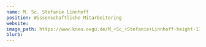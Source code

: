 ```yaml
---
name: M. Sc. Stefanie Linnhoff
position: Wissenschaftliche Mitarbeitering
website:
image_path: https://www.kneu.ovgu.de/M_+Sc_+Stefanie+Linnhoff-height-1772-width-1181-p-1448/_/DSC_8332.JPG
blurb:
---
```

